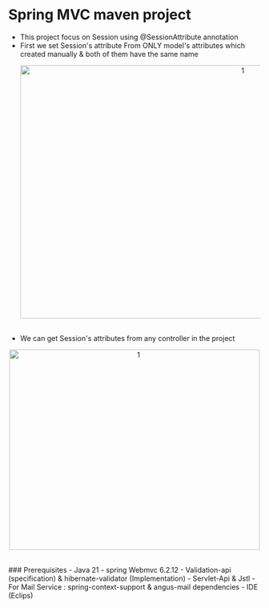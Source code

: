 # Spring MVC maven project
- This project focus on Session using @SessionAttribute annotation
- First we set Session's attribute From ONLY model's attributes which created manually & both of them have the same name
  <p align="center">
  <img width="873" height="505" alt="1" src="https://github.com/user-attachments/assets/501e79c7-306f-4075-b686-cbfe93f649cb" />
  </p>
  <br>
- We can get Session's attributes from any controller in the project
<p align="center">
<img width="500" height="400" alt="1" src="https://github.com/user-attachments/assets/4a5807a1-6a96-4fdb-af8b-b8e9610d7713" />
</p><br>
  ### Prerequisites
- Java 21
- spring Webmvc 6.2.12
- Validation-api (specification) & hibernate-validator (Implementation)
- Servlet-Api & Jstl
- For Mail Service : spring-context-support & angus-mail dependencies
- IDE (Eclips)
